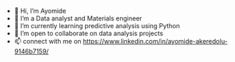 - 👋 Hi, I’m Ayomide
- 👀 I’m a Data analyst and Materials engineer
- 🌱 I’m currently learning predictive analysis using Python
- 💞️ I’m open to collaborate on data analysis projects
- 📫 connect with me on https://www.linkedin.com/in/ayomide-akeredolu-9146b7159/



